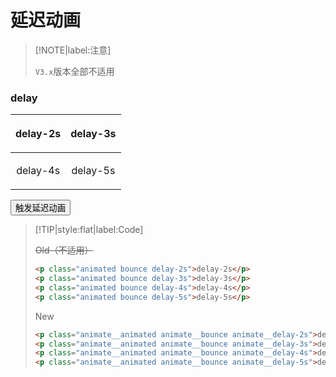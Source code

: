# 延迟动画

> [!NOTE|label:注意]
>
> `V3.x`版本全部不适用

### delay

| <p class="animated">delay-2s</p> | <p class="animated">delay-3s</p> |
| :------------------------------: | :------------------------------: |
| <p class="animated">delay-4s</p> | <p class="animated">delay-5s</p> |

<button id="callFunc">触发延迟动画</button>

> [!TIP|style:flat|label:Code]
>
> ~~<span class="tip">Old</span>（不适用）~~
>
> ```html
> <p class="animated bounce delay-2s">delay-2s</p>
> <p class="animated bounce delay-3s">delay-3s</p>
> <p class="animated bounce delay-4s">delay-4s</p>
> <p class="animated bounce delay-5s">delay-5s</p>
> ```
> <span class="tip">New</span>
> 
> ```html
> <p class="animate__animated animate__bounce animate__delay-2s">delay-2s</p>
> <p class="animate__animated animate__bounce animate__delay-3s">delay-3s</p>
> <p class="animate__animated animate__bounce animate__delay-4s">delay-4s</p>
> <p class="animate__animated animate__bounce animate__delay-5s">delay-5s</p>
> ```

<script>
    document.getElementById('callFunc').addEventListener('click', ()=>{
        let anim = document.getElementsByClassName('animated')
        for(let i = 0; i < anim.length; i++) {
            anim[i].classList.add('bounce', anim[i].innerText)
            anim[i].addEventListener('animationend', ()=>{
                anim[i].classList.remove('bounce', anim[i].innerText)
            })
        }
    })
</script>